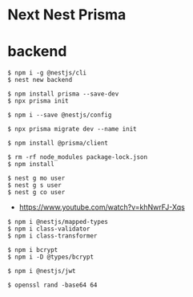 # Next Nest Prisma

# backend

```
$ npm i -g @nestjs/cli
$ nest new backend
```


```
$ npm install prisma --save-dev
$ npx prisma init

$ npm i --save @nestjs/config

$ npx prisma migrate dev --name init

$ npm install @prisma/client
```

```
$ rm -rf node_modules package-lock.json
$ npm install
```


```
$ nest g mo user
$ nest g s user
$ nest g co user
```


- https://www.youtube.com/watch?v=khNwrFJ-Xqs


```
$ npm i @nestjs/mapped-types
$ npm i class-validator
$ npm i class-transformer
```


```
$ npm i bcrypt 
$ npm i -D @types/bcrypt
```

```
$ npm i @nestjs/jwt
```

```
$ openssl rand -base64 64
```